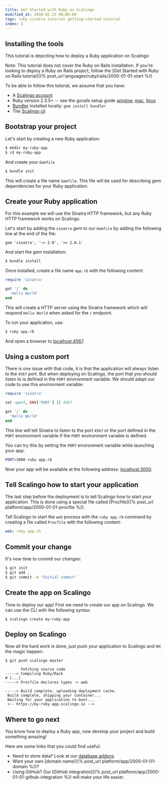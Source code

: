 ```yaml
---
title: Get Started with Ruby on Scalingo
modified_at: 2018-02-23 00:00:00
tags: ruby sinatra tutorial getting-started-tutorial
index: 3
---
```


## Installing the tools

This tutorial is depicting how to deploy a Ruby application on Scalingo

<aside class="note" markdown="1">
Note: This tutorial does not cover the Ruby on Rails installation, If you're looking to deploy a Ruby on Rails project, follow the [Get Started with Ruby on Rails tutorial]({% post_url languages/ruby/rails/2000-01-01-start %})
</aside>

To be able to follow this tutorial, we assume that you have:

* A [Scalingo account](https://scalingo.com/users/signup)
* Ruby version 2.3.5+ -- see the gorails setup guide [window](https://gorails.com/setup/windows/10), [mac](https://gorails.com/setup/osx/10.13-high-sierra), [linux](https://gorails.com/setup/ubuntu/17.10)
* [Bundler](http://bundler.io/) installed locally: `gem install bundler`
* The [Scalingo cli](http://cli.scalingo.com/)

## Bootstrap your project

Let's start by creating a new Ruby application:

```bash
$ mkdir my-ruby-app
$ cd my-ruby-app
```

And create your `Gemfile`

```bash
$ bundle init
```

This will create a file name `Gemfile`. This file will be used for describing gem dependencies for
your Ruby application.


## Create your Ruby application

<aside class="note" markdown="1">
For this example we will use the Sinatra HTTP framework, but any Ruby HTTP framework works on
Scalingo.
</aside>

Let's start by adding the `sinatra` gem to our `Gemfile` by adding the following line at the end of the file:
```Gemfile
gem 'sinatra', '~> 2.0', '>= 2.0.1'
```

And start the gem installation:

```bash
$ bundle install
```

Once installed, create a file name `app.rb` with the following content:

```ruby
require 'sinatra'

get '/' do
  'Hello World'
end
```

This will create a HTTP server using the Sinatra framework which will respond `Hello World` when asked for the `/` endpoint.

To run your application, use:

```bash
$ ruby app.rb
```

And open a browser to [localhost:4567](http://localhost:4567).

## Using a custom port

There is one issue with that code, it is that the application will always listen to the `4567` port.
But when deploying on Scalingo, the port that you should listen to is defined in the `PORT`
environment variable. We should adapt our code to use this environment variable:

```ruby
require 'sinatra'

set :port, ENV['PORT'] || 4567

get '/' do
  'Hello World'
end
```

This line will tell Sinatra to listen to the port `4567` or the port defined in the `PORT` environment variable if the `PORT` environment variable is defined.

You can try this by setting the `PORT` environment variable while launching your app:

```bash
PORT=3000 ruby app.rb
```

Now your app will be available at the following address: [localhost:3000](http://localhost:3000).

## Tell Scalingo how to start your application

The last step before the deployment is to tell Scalingo how to start your application.
This is done using a special file called [Procfile]({% post_url platform/app/2000-01-01-procfile %}).

Tell Scalingo to start the `web` process with the `ruby app.rb` command by creating a file called
`Procfile` with the following content:

```yaml
web: ruby app.rb
```

## Commit your change

It's now time to commit our changes:

```bash
$ git init
$ git add .
$ git commit -m "Initial commit"
```

## Create the app on Scalingo

Time to deploy our app! First we need to create our app on Scalingo. We can use the CLI with the
following syntax:

```
$ scalingo create my-ruby-app
```

## Deploy on Scalingo

Now all the hard work is done, just push your application to Scalingo and let the magic happen:

```
$ git push scalingo master

       Fetching source code
-----> Compiling Ruby/Rack
# [...]
-----> Procfile declares types -> web

-----> Build complete, uploading deployment cache.
 Build complete, shipping your container...
 Waiting for your application to boot...
 <-- https://my-ruby-app.scalingo.io -->
```

## Where to go next

You know how to deploy a Ruby app, now develop your project and build something amazing!

Here are some links that you could find useful:

* Need to store data? Look at our [database addons](https://scalingo.com/fr/databases)
* Want your own [domain name]({% post_url platform/app/2000-01-01-domain %})?
* Using GitHub? Our [GitHub integration]({% post_url platform/app/2000-01-01-github-integration %}) will make your life easier.
